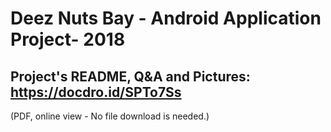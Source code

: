 # Deez Nuts Bay - Android Application Project- 2018
## Project's README, Q&A and Pictures: https://docdro.id/SPTo7Ss 
(PDF, online view - No file download is needed.)
